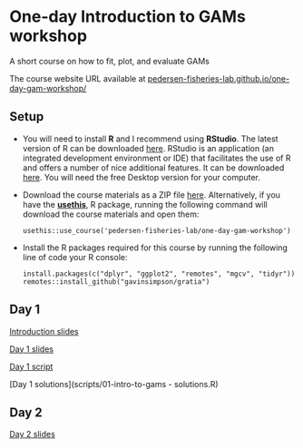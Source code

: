 # One-day Introduction to GAMs workshop

A short course on how to fit, plot, and evaluate GAMs

The course website URL  available at [pedersen-fisheries-lab.github.io/one-day-gam-workshop/](https://pedersen-fisheries-lab.github.io/one-day-gam-workshop/)

## Setup

  - You will need to install **R** and I recommend using **RStudio**. The
    latest version of R can be downloaded
    [here](https://cran.r-project.org/mirrors.html). RStudio is an application
    (an integrated development environment or IDE) that facilitates the use of R
    and offers a number of nice additional features. It can be downloaded
    [here](https://www.rstudio.com/products/rstudio/download/). You will need
    the free Desktop version for your computer.

  - Download the course materials as a ZIP file
    [here](https://github.com/pedersen-fisheries-lab/one-day-gam-workshop/archive/main.zip).
    Alternatively, if you have the [**usethis**](), R package, running the
    following command will download the course materials and open them:

    ``` {.r}
    usethis::use_course('pedersen-fisheries-lab/one-day-gam-workshop')
    ```

  - Install the R packages required for this course by running the following
    line of code your R console:

    ``` {.r}
    install.packages(c("dplyr", "ggplot2", "remotes", "mgcv", "tidyr"))
    remotes::install_github("gavinsimpson/gratia")
    ```
    
## Day 1


[Introduction slides](slides/00-Course-intro.html)

[Day 1 slides](slides/01-1D-smoothing.html)

[Day 1 script](scripts/01-intro-to-gams.R)

[Day 1 solutions](scripts/01-intro-to-gams - solutions.R)



## Day 2

[Day 2 slides](slides/02-extending-gams.html)



